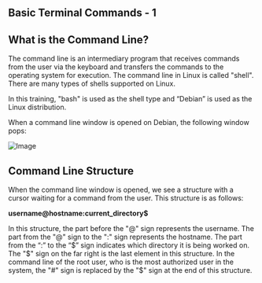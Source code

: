 ## Basic Terminal Commands - 1

## What is the Command Line?

The command line is an intermediary program that receives commands from the user via the keyboard and transfers the commands to the operating system for execution. The command line in Linux is called "shell". There are many types of shells supported on Linux.

In this training, "bash" is used as the shell type and “Debian” is used as the Linux distribution.

When a command line window is opened on Debian, the following window pops:

![Image](/img/terminal1.png)

## Command Line Structure

When the command line window is opened, we see a structure with a cursor waiting for a command from the user. This structure is as follows:

**username@hostname:current_directory$**

In this structure, the part before the "@" sign represents the username. The part from the "@" sign to the ":" sign represents the hostname. The part from the “:” to the “$” sign indicates which directory it is being worked on. The "$" sign on the far right is the last element in this structure. In the command line of the root user, who is the most authorized user in the system, the "#" sign is replaced by the "$" sign at the end of this structure.


